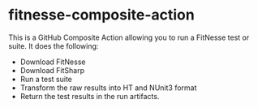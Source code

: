 # fitnesse-composite-action

This is a GitHub Composite Action allowing you to run a FitNesse test or suite.
It does the following:
* Download FitNesse
* Download FitSharp
* Run a test suite
* Transform the raw results into HT and NUnit3 format
* Return the test results in the run artifacts.
